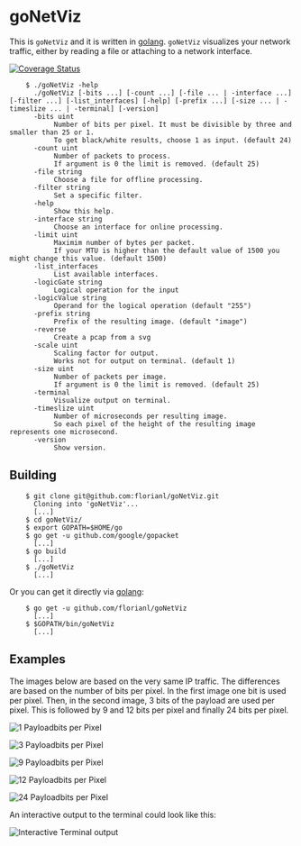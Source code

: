 goNetViz
========

This is `goNetViz` and it is written in [golang](https://golang.org/).
`goNetViz` visualizes your network traffic, either by reading a file or
attaching to a network interface.

[![Coverage Status](https://coveralls.io/repos/github/florianl/goNetViz/badge.svg?branch=master)](https://coveralls.io/github/florianl/goNetViz?branch=master)


        $ ./goNetViz -help
          ./goNetViz [-bits ...] [-count ...] [-file ... | -interface ...] [-filter ...] [-list_interfaces] [-help] [-prefix ...] [-size ... | -timeslize ... | -terminal] [-version]
          -bits uint
               Number of bits per pixel. It must be divisible by three and smaller than 25 or 1.
               To get black/white results, choose 1 as input. (default 24)
          -count uint
               Number of packets to process.
               If argument is 0 the limit is removed. (default 25)
          -file string
               Choose a file for offline processing.
          -filter string
               Set a specific filter.
          -help
               Show this help.
          -interface string
               Choose an interface for online processing.
          -limit uint
               Maximim number of bytes per packet.
               If your MTU is higher than the default value of 1500 you might change this value. (default 1500)
          -list_interfaces
               List available interfaces.
          -logicGate string
               Logical operation for the input
          -logicValue string
               Operand for the logical operation (default "255")
          -prefix string
               Prefix of the resulting image. (default "image")
          -reverse
               Create a pcap from a svg
          -scale uint
               Scaling factor for output.
               Works not for output on terminal. (default 1)
          -size uint
               Number of packets per image.
               If argument is 0 the limit is removed. (default 25)
          -terminal
               Visualize output on terminal.
          -timeslize uint
               Number of microseconds per resulting image.
               So each pixel of the height of the resulting image represents one microsecond.
          -version
               Show version.

Building
--------

        $ git clone git@github.com:florianl/goNetViz.git
          Cloning into 'goNetViz'...
          [...]
        $ cd goNetViz/
        $ export GOPATH=$HOME/go
        $ go get -u github.com/google/gopacket
          [...]
        $ go build
          [...]
        $ ./goNetViz
          [...]

Or you can get it directly via [golang](https://golang.org/):

        $ go get -u github.com/florianl/goNetViz
          [...]
        $ $GOPATH/bin/goNetViz
          [...]

Examples
--------

The images below are based on the very same IP traffic. The differences are
based on the number of bits per pixel. In the first image one bit is used
per pixel. Then, in the second image, 3 bits of the payload are used per pixel.
This is followed by 9 and 12 bits per pixel and finally 24 bits per pixel.

![1 Payloadbits per Pixel](img/ping1.png)

![3 Payloadbits per Pixel](img/ping3.png)

![9 Payloadbits per Pixel](img/ping9.png)

![12 Payloadbits per Pixel](img/ping12.png)

![24 Payloadbits per Pixel](img/ping24.png)

An interactive output to the terminal could look like this:

![Interactive Terminal output](https://github.com/florianl/goNetViz/raw/master/img/terminal.gif)

